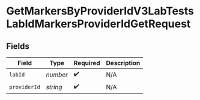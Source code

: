 # GetMarkersByProviderIdV3LabTestsLabIdMarkersProviderIdGetRequest


## Fields

| Field              | Type               | Required           | Description        |
| ------------------ | ------------------ | ------------------ | ------------------ |
| `labId`            | *number*           | :heavy_check_mark: | N/A                |
| `providerId`       | *string*           | :heavy_check_mark: | N/A                |